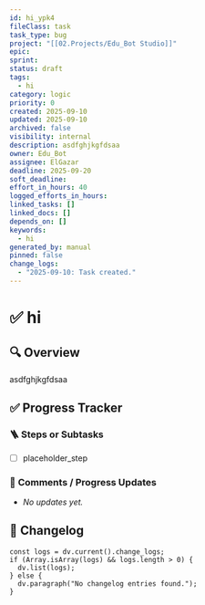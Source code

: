 ```yaml
---
id: hi_ypk4
fileClass: task
task_type: bug
project: "[[02.Projects/Edu_Bot Studio]]"
epic:
sprint:
status: draft
tags:
  - hi
category: logic
priority: 0
created: 2025-09-10
updated: 2025-09-10
archived: false
visibility: internal
description: asdfghjkgfdsaa
owner: Edu_Bot
assignee: ElGazar
deadline: 2025-09-20
soft_deadline:
effort_in_hours: 40
logged_efforts_in_hours:
linked_tasks: []
linked_docs: []
depends_on: []
keywords:
  - hi
generated_by: manual
pinned: false
change_logs:
  - "2025-09-10: Task created."
---
```


# ✅ hi

## 🔍 Overview

asdfghjkgfdsaa

## ✅ Progress Tracker

### 🪜 **Steps or Subtasks**

- [ ] placeholder_step

### 💬 **Comments / Progress Updates**

- _No updates yet._

## 🧾 Changelog
```dataviewjs
const logs = dv.current().change_logs;
if (Array.isArray(logs) && logs.length > 0) {
  dv.list(logs);
} else {
  dv.paragraph("No changelog entries found.");
}
```
